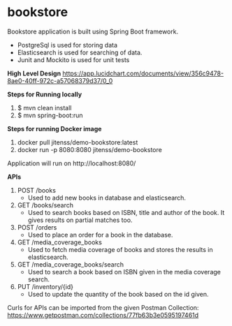 # bookstore
Bookstore application is built using Spring Boot framework. 
- PostgreSql is used for storing data
- Elasticsearch is used for searching of data.
- Junit and Mockito is used for unit tests

**High Level Design**
https://app.lucidchart.com/documents/view/356c9478-8ae0-40ff-972c-a57068379d37/0_0

**Steps for Running locally**
1. $ mvn clean install
2. $ mvn spring-boot:run

**Steps for running Docker image**
1. docker pull jitenss/demo-bookstore:latest
2. docker run -p 8080:8080 jitenss/demo-bookstore

Application will run on http://localhost:8080/

**APIs**

1. POST /books
    - Used to add new books in database and elasticsearch.
2. GET /books/search
    - Used to search books based on ISBN, title and author of the book. It gives results on partial matches too.
3. POST /orders
    - Used to place an order for a book in the database.
4. GET /media_coverage_books
    - Used to fetch media coverage of books and stores the results in elasticsearch.
5. GET /media_coverage_books/search
    - Used to search a book based on ISBN given in the media coverage search.
6. PUT /inventory/{id}
    - Used to update the quantity of the book based on the id given.

Curls for APIs can be imported from the given Postman Collection: https://www.getpostman.com/collections/77fb63b3e0595197461d

